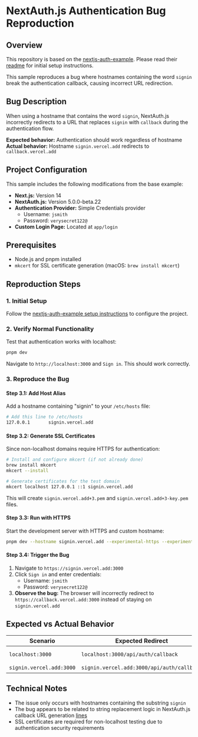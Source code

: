 # NextAuth.js Authentication Bug Reproduction

## Overview

This repository is based on the [nextjs-auth-example](https://github.com/nextauthjs/next-auth-example). Please read their [readme](https://github.com/nextauthjs/next-auth-example?tab=readme-ov-file#getting-started) for initial setup instructions.

This sample reproduces a bug where hostnames containing the word `signin` break the authentication callback, causing incorrect URL redirection.

## Bug Description

When using a hostname that contains the word `signin`, NextAuth.js incorrectly redirects to a URL that replaces `signin` with `callback` during the authentication flow.

**Expected behavior:** Authentication should work regardless of hostname  
**Actual behavior:** Hostname `signin.vercel.add` redirects to `callback.vercel.add`

## Project Configuration

This sample includes the following modifications from the base example:

- **Next.js:** Version 14
- **NextAuth.js:** Version 5.0.0-beta.22
- **Authentication Provider:** Simple Credentials provider
  - Username: `jsmith`
  - Password: `verysecret122@`
- **Custom Login Page:** Located at `app/login`

## Prerequisites

- Node.js and pnpm installed
- `mkcert` for SSL certificate generation (macOS: `brew install mkcert`)

## Reproduction Steps

### 1. Initial Setup

Follow the [nextjs-auth-example setup instructions](https://github.com/nextauthjs/next-auth-example?tab=readme-ov-file#getting-started) to configure the project.

### 2. Verify Normal Functionality

Test that authentication works with localhost:

```bash
pnpm dev
```

Navigate to `http://localhost:3000` and `Sign in`. This should work correctly.

### 3. Reproduce the Bug

#### Step 3.1: Add Host Alias

Add a hostname containing "signin" to your `/etc/hosts` file:

```bash
# Add this line to /etc/hosts
127.0.0.1       signin.vercel.add
```

#### Step 3.2: Generate SSL Certificates

Since non-localhost domains require HTTPS for authentication:

```bash
# Install and configure mkcert (if not already done)
brew install mkcert
mkcert --install

# Generate certificates for the test domain
mkcert localhost 127.0.0.1 ::1 signin.vercel.add
```

This will create `signin.vercel.add+3.pem` and `signin.vercel.add+3-key.pem` files.

#### Step 3.3: Run with HTTPS

Start the development server with HTTPS and custom hostname:

```bash
pnpm dev --hostname signin.vercel.add --experimental-https --experimental-https-key ./signin.vercel.add+3-key.pem --experimental-https-cert ./signin.vercel.add+3.pem
```

#### Step 3.4: Trigger the Bug

1. Navigate to `https://signin.vercel.add:3000`
2. Click `Sign in` and enter credentials:
   - Username: `jsmith`
   - Password: `verysecret122@`
3. **Observe the bug:** The browser will incorrectly redirect to `https://callback.vercel.add:3000` instead of staying on `signin.vercel.add`

## Expected vs Actual Behavior

| Scenario | Expected Redirect | Actual Redirect | Status |
|----------|------------------|-----------------|---------|
| `localhost:3000` | `localhost:3000/api/auth/callback` | `localhost:3000/api/auth/callback` | ✅ Works |
| `signin.vercel.add:3000` | `signin.vercel.add:3000/api/auth/callback` | `callback.vercel.add:3000/api/auth/callback` | ❌ Bug |

## Technical Notes

- The issue only occurs with hostnames containing the substring `signin`
- The bug appears to be related to string replacement logic in NextAuth.js callback URL generation [lines](https://github.com/nextauthjs/next-auth/blob/39dd3b92de194c1a835f2d87631f4deb9d9fdf65/packages/next-auth/src/lib/actions.ts#L65-L67)
- SSL certificates are required for non-localhost testing due to authentication security requirements
